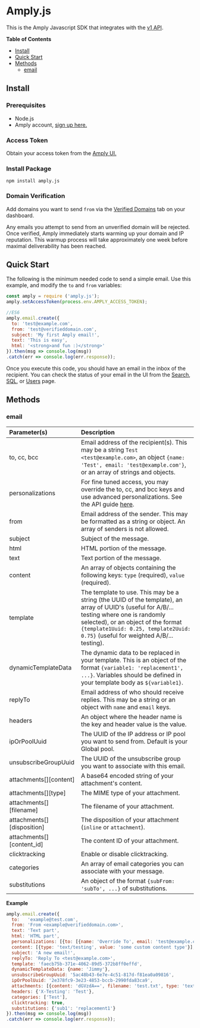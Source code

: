 # Amply.js

This is the Amply Javascript SDK that integrates with the [v1 API](https://docs.sendamply.com/docs/api/docs/Introduction.md).

__Table of Contents__

- [Install](#install)
- [Quick Start](#quick-start)
- [Methods](#methods)
	- [email](#email)

## Install

### Prerequisites
- Node.js
- Amply account, [sign up here.](https://sendamply.com/plans)

### Access Token

Obtain your access token from the [Amply UI.](https://sendamply.com/home/settings/access_tokens)

### Install Package
```
npm install amply.js
```

### Domain Verification
Add domains you want to send `from` via the [Verified Domains](https://sendamply.com/home/settings/verified_domains) tab on your dashboard.

Any emails you attempt to send from an unverified domain will be rejected.  Once verified, Amply immediately starts warming up your domain and IP reputation.  This warmup process will take approximately one week before maximal deliverability has been reached.

## Quick Start
The following is the minimum needed code to send a simple email. Use this example, and modify the `to` and `from` variables:

```js
const amply = require ('amply.js');
amply.setAccessToken(process.env.AMPLY_ACCESS_TOKEN);

//ES6
amply.email.create({
  to: 'test@example.com',
  from: 'test@verifieddomain.com',
  subject: 'My first Amply email!',
  text: 'This is easy',
  html: '<strong>and fun :)</strong>'
}).then(msg => console.log(msg))
.catch(err => console.log(err.response));
```

Once you execute this code, you should have an email in the inbox of the recipient.  You can check the status of your email in the UI from the [Search](https://sendamply.com/home/analytics/searches/basic/new), [SQL](https://sendamply.com/home/analytics/searches/sql/new), or [Users](https://sendamply.com/home/analytics/users) page.

## Methods

### email

Parameter(s)         | Description
:---------------- | :---------------------------------------------------------------------------------------------------------------------------------------------------------------------------------------
to, cc, bcc | Email address of the recipient(s).  This may be a string `Test <test@example.com>`, an object `{name: 'Test', email: 'test@example.com'}`, or an array of strings and objects.
personalizations | For fine tuned access, you may override the to, cc, and bcc keys and use advanced personalizations.  See the API guide [here](https://docs.sendamply.com/docs/api/Mail-Send.v1.yaml/paths/~1email/post).
from | Email address of the sender.  This may be formatted as a string or object.  An array of senders is not allowed.
subject | Subject of the message.
html | HTML portion of the message.
text | Text portion of the message.
content | An array of objects containing the following keys: `type` (required), `value` (required).
template | The template to use. This may be a string (the UUID of the template), an array of UUID's (useful for A/B/... testing where one is randomly selected), or an object of the format `{template1Uuid: 0.25, template2Uuid: 0.75}` (useful for weighted A/B/... testing).
dynamicTemplateData | The dynamic data to be replaced in your template.  This is an object of the format `{variable1: 'replacement1', ...}`. Variables should be defined in your template body as `${variable1}`.
replyTo |Email address of who should receive replies.  This may be a string or an object with `name` and `email` keys.
headers | An object where the header name is the key and header value is the value.
ipOrPoolUuid | The UUID of the IP address or IP pool you want to send from.  Default is your Global pool.
unsubscribeGroupUuid | The UUID of the unsubscribe group you want to associate with this email.
attachments[][content] | A base64 encoded string of your attachment's content.
attachments[][type] | The MIME type of your attachment.
attachments[][filename] | The filename of your attachment.
attachments[][disposition] | The disposition of your attachment (`inline` or `attachment`).
attachments[][content_id] | The content ID of your attachment.
clicktracking | Enable or disable clicktracking.
categories | An array of email categories you can associate with your message.
substitutions | An object of the format `{subFrom: 'subTo', ...}` of substitutions.

__Example__

```js
amply.email.create({
  to:   'example@test.com',
  from: 'From <example@verifieddomain.com>',
  text: 'Text part',
  html: 'HTML part',
  personalizations: [{to: [{name: 'Override To', email: 'test@example.com'}]}],
  content: [{type: 'text/testing', value: 'some custom content type'}],
  subject: 'A new email!',
  replyTo: 'Reply To <test@example.com>',
  template: 'faecb75b-371e-4062-89d5-372b8ff0effd',
  dynamicTemplateData: {name: 'Jimmy'},
  unsubscribeGroupUuid: '5ac48b43-6e7e-4c51-817d-f81ea0a09816',
  ipOrPoolUuid: '2e378fc9-3e23-4853-bccb-2990fda83ca9',
  attachments: [{content: 'dGVzdA==', filename: 'test.txt', type: 'text/plain', disposition: 'inline'}],
  headers: {'X-Testing': 'Test'},
  categories: ['Test'],
  clicktracking: true,
  substitutions: {'sub1': 'replacement1'}
}).then(msg => console.log(msg))
.catch(err => console.log(err.response));

```
